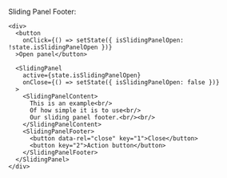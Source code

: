 Sliding Panel Footer:

    <div>
      <button
        onClick={() => setState({ isSlidingPanelOpen: !state.isSlidingPanelOpen })}
      >Open panel</button>

      <SlidingPanel
        active={state.isSlidingPanelOpen}
        onClose={() => setState({ isSlidingPanelOpen: false })}
      >
        <SlidingPanelContent>
          This is an example<br/>
          Of how simple it is to use<br/>
          Our sliding panel footer.<br/><br/>
        </SlidingPanelContent>
        <SlidingPanelFooter>
          <button data-rel="close" key="1">Close</button>
          <button key="2">Action button</button>
        </SlidingPanelFooter>
      </SlidingPanel>
    </div>